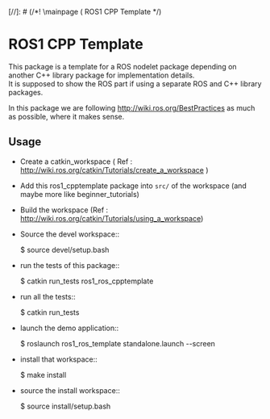 <!--- Kind of hackish way to make it work on github and Doxygen) -->

[//]: # (/*! \mainpage ( ROS1 CPP Template */)

ROS1 CPP Template
=================

This package is a template for a ROS nodelet package depending on another C++ library package for implementation details.<br>
It is supposed to show the ROS part if using a separate ROS and C++ library packages.

In this package we are following http://wiki.ros.org/BestPractices as much as possible, where it makes sense.<br>

Usage
-----

- Create a catkin_workspace ( Ref : http://wiki.ros.org/catkin/Tutorials/create_a_workspace )
- Add this ros1_cpptemplate package into ``src/`` of the workspace (and maybe more like beginner_tutorials)
- Build the workspace (Ref : http://wiki.ros.org/catkin/Tutorials/using_a_workspace)
- Source the devel workspace::

    $ source devel/setup.bash

- run the tests of this package::

    $ catkin run_tests ros1_ros_cpptemplate

- run all the tests::

    $ catkin run_tests

- launch the demo application::

    $ roslaunch ros1_ros_template standalone.launch --screen

- install that workspace::

    $ make install

- source the install workspace::

    $ source install/setup.bash




